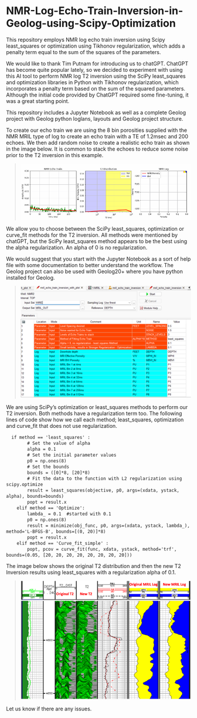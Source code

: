 # NMR-Log-Echo-Train-Inversion-in-Geolog-using-Scipy-Optimization
This repository employs NMR log echo train inversion using Scipy least_squares or optimization using Tikhonov regularization, which adds a penalty term equal to the sum of the squares of the parameters. 

We would like to thank Tim Putnam for introducing us to chatGPT. ChatGPT has become quite popular lately, so we decided to experiment with using this AI tool to perform NMR log T2 inversion using the SciPy least_squares and optimization libraries in Python with Tikhonov regularization, which incorporates a penalty term based on the sum of the squared parameters. Although the initial code provided by ChatGPT required some fine-tuning, it was a great starting point.

This repository includes a Jupyter Notebook as well as a complete Geolog project with Geolog python loglans, layouts and Geolog project structure.  

To create our echo train we are using the 8 bin porosities supplied with the NMR MRIL type of log to create an echo train with a TE of 1.2msec and 200 echoes. We then add random noise to create a realistic echo train as shown in the image below. It is common to stack the echoes to reduce some noise prior to the T2 inversion in this example.  

>![Geolog_Image](NMR_log.gif)

We allow you to choose between the SciPy least_squares, optimization or curve_fit methods for the T2 inversion. All methods were mentioned by chatGPT, but the SciPy least_squares method appears to be the best using the alpha regularization. An alpha of 0 is no regularization.  

We would suggest that you start with the Jupyter Notebook as a sort of help file with some documentation to better understand the workflow. The Geolog project can also be used with Geolog20+ where you have python installed for Geolog. 

>![Geolog_Image](Geolog_loglan.png)

We are using SciPy’s optimization or least_squares methods to perform our T2 inversion. Both methods have a regularization term too. The following lines of code show how we call each method; least_squares, optimization and curve_fit that does not use regularization. 


      if method == 'least_squares' : 
            # Set the value of alpha
            alpha = 0.1
            # Set the initial parameter values
            p0 = np.ones(8)
            # Set the bounds
            bounds = ([0]*8, [20]*8)
            # Fit the data to the function with L2 regularization using scipy.optimize
            result = least_squares(objective, p0, args=(xdata, ystack, alpha), bounds=bounds)
            popt = result.x    
        elif method == 'Optimize':
            lambda_ = 0.1  #started with 0.1
            p0 = np.ones(8)
            result = minimize(obj_func, p0, args=(xdata, ystack, lambda_), method='L-BFGS-B', bounds=[(0, 20)]*8)
            popt = result.x
        elif method == 'Curve_fit_simple' : 
            popt, pcov = curve_fit(func, xdata, ystack, method='trf', bounds=(0.05, [20, 20, 20, 20, 20, 20, 20, 20]))        
 
 The image below shows the original T2 distribution and then the new T2 Inversion results using least_squares with a regularization alpha of 0.1.
 
>![Geolog_Image](results.png)

Let us know if there are any issues. 
